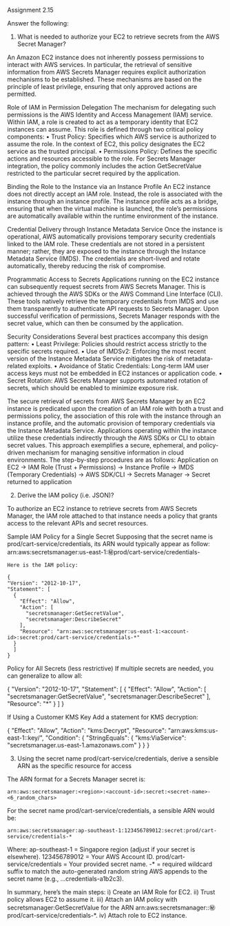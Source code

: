 Assignment 2.15

Answer the following:

1. What is needed to authorize your EC2 to retrieve secrets from the AWS Secret Manager?

  An Amazon EC2 instance does not inherently possess permissions to interact with AWS services. In particular, the retrieval of sensitive information from AWS Secrets Manager requires explicit authorization mechanisms to be established. These mechanisms are based on the principle of least privilege, ensuring that only approved actions are permitted.

  Role of IAM in Permission Delegation
  The mechanism for delegating such permissions is the AWS Identity and Access Management (IAM) service. Within IAM, a role is created to act as a temporary identity that EC2 instances can assume. This role is defined through two critical policy components:
  •	Trust Policy: Specifies which AWS service is authorized to assume the role. In the context of EC2, this policy designates the EC2 service as the trusted principal.
  •	Permissions Policy: Defines the specific actions and resources accessible to the role. For Secrets Manager integration, the policy commonly includes the action GetSecretValue restricted to the particular secret required by the application.

  Binding the Role to the Instance via an Instance Profile
    An EC2 instance does not directly accept an IAM role. Instead, the role is associated with the instance through an instance profile. The instance profile acts as a bridge, ensuring that when the virtual machine is launched, the role’s permissions are automatically available within the runtime environment of the instance.

  Credential Delivery through Instance Metadata Service
  Once the instance is operational, AWS automatically provisions temporary security credentials linked to the IAM role. These credentials are not stored in a persistent manner; rather, they are exposed to the instance through the Instance Metadata Service (IMDS). The credentials are short-lived and rotate automatically, thereby reducing the risk of compromise.

  Programmatic Access to Secrets
  Applications running on the EC2 instance can subsequently request secrets from AWS Secrets Manager. This is achieved through the AWS SDKs or the AWS Command Line Interface (CLI). These tools natively retrieve the temporary credentials from IMDS and use them transparently to authenticate API requests to Secrets Manager. Upon successful verification of permissions, Secrets Manager responds with the secret value, which can then be consumed by the application.

  Security Considerations
  Several best practices accompany this design pattern:
  •	Least Privilege: Policies should restrict access strictly to the specific secrets required.
  •	Use of IMDSv2: Enforcing the most recent version of the Instance Metadata Service mitigates the risk of metadata-related exploits.
  •	Avoidance of Static Credentials: Long-term IAM user access keys must not be embedded in EC2 instances or application code.
  •	Secret Rotation: AWS Secrets Manager supports automated rotation of secrets, which should be enabled to minimize exposure risk.

  The secure retrieval of secrets from AWS Secrets Manager by an EC2 instance is predicated upon the creation of an IAM role with both a trust and permissions policy, the association of this role with the instance through an instance profile, and the automatic provision of temporary credentials via the Instance Metadata Service. Applications operating within the instance utilize these credentials indirectly through the AWS SDKs or CLI to obtain secret values. This approach exemplifies a secure, ephemeral, and policy-driven mechanism for managing sensitive information in cloud environments.
  The step-by-step procedures are as follows:
  Application on EC2 → IAM Role (Trust + Permissions) → Instance Profile → IMDS (Temporary Credentials) → AWS SDK/CLI → Secrets Manager → Secret returned to application

2. Derive the IAM policy (i.e. JSON)?

  To authorize an EC2 instance to retrieve secrets from AWS Secrets Manager, the IAM role attached to that instance needs a policy that grants access to the relevant APIs and secret resources.
  
  Sample IAM Policy for a Single Secret
  Supposing that the secret name is prod/cart-service/credentials, its ARN would typically appear as follow:
    arn:aws:secretsmanager:us-east-1:<account-id>:secret:prod/cart-service/credentials-<random>
    
    Here is the IAM policy:

    {
    "Version": "2012-10-17",
    "Statement": [
      {
        "Effect": "Allow",
        "Action": [
          "secretsmanager:GetSecretValue",
          "secretsmanager:DescribeSecret"
        ],
        "Resource": "arn:aws:secretsmanager:us-east-1:<account-id>:secret:prod/cart-service/credentials-*"
      }
      ]
    }

  Policy for All Secrets (less restrictive)
  If multiple secrets are needed, you can generalize to allow all:

  {
    "Version": "2012-10-17",
    "Statement": [
      {
        "Effect": "Allow",
        "Action": [
          "secretsmanager:GetSecretValue",
          "secretsmanager:DescribeSecret"
        ],
        "Resource": "*"
      }
    ]
  }

  If Using a Customer KMS Key
  Add a statement for KMS decryption:

  { 
    "Effect": "Allow",
    "Action": "kms:Decrypt",
    "Resource": "arn:aws:kms:us-east-1:<account-id>:key/<kms-key-id>",
    "Condition": {
      "StringEquals": {
        "kms:ViaService": "secretsmanager.us-east-1.amazonaws.com"
      }
    }
  }


3.  Using the secret name prod/cart-service/credentials, derive a sensible ARN as the specific resource for access

  The ARN format for a Secrets Manager secret is:

    arn:aws:secretsmanager:<region>:<account-id>:secret:<secret-name>-<6_random_chars>

  For the secret name prod/cart-service/credentials, a sensible ARN would be:

    arn:aws:secretsmanager:ap-southeast-1:123456789012:secret:prod/cart-service/credentials-*

  Where:
    ap-southeast-1 = Singapore region (adjust if your secret is elsewhere).
    123456789012 = Your AWS Account ID.
    prod/cart-service/credentials = Your provided secret name.
    -* = required wildcard suffix to match the auto-generated random string AWS appends to the secret name (e.g., ...credentials-a1b2c3).

In summary, here’s the main steps: 
i)	Create an IAM Role for EC2.
ii)	Trust policy allows EC2 to assume it.
iii)	Attach an IAM policy with secretsmanager:GetSecretValue for the ARN 
      arn:aws:secretsmanager:<region>:<account-id>:secret:prod/cart-service/credentials-*.
iv)	Attach role to EC2 instance.


  
